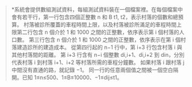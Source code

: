 >*系統會提供數組測試資料，每組測試資料裝在一個檔案裡。在每個檔案中會有若干行，第一行包含四個正整數 n 和 B t1, t2，表示村落的個數和總預算。
> 村落被診所覆蓋的車程時間上限，以及村落被診所滿足的車程時間上限第二行包含 n 個介於 1 和 1000 之間的正整數，依序表示第 i 個村落的人口數。
> 第三行包含 n 個介於 1 和 1000 之間的正整數，依序表示在第 i 個村落建造診所的建造成本。
> 從第四行起的 n−1 行中，第 i+3 行包含村落 i 與其他村落間的距離。
> 第 i+3 行含有 n−i 個整數 di,i+1、di,i+2 到 din，分別代表村落 i 到村落 i+1、i+2 等村落所需的車程分鐘數。
> 如果村落 i 跟村落 j 中間沒有直通的路，就記錄 −1。
> 同一行的任意兩個值之間被一個空白隔開。已知 1≤n≤500、1≤B≤10000、−1≤dij≤t1。
